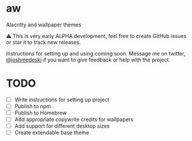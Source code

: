 aw
==

Alacritty and wallpaper themes

⚠️ This is very early ALPHA development, feel free to create GitHub issues or star it to track new releases.

Instructions for setting up and using coming soon. Message me on twitter, [@joshmedeski](https://twitter.com/joshmedeski) if you want to give feedback or help with the project.

# TODO

- [ ] Write instructions for setting up project
- [ ] Publish to npm
- [ ] Publish to Homebrew
- [ ] Add appropriate copywrite credits for wallpapers
- [ ] Add support for different desktop sizes
- [ ] Create extendable base theme
